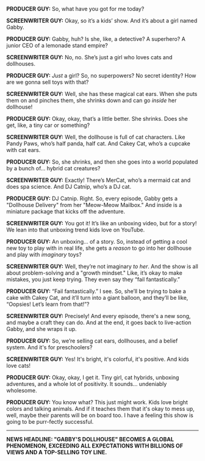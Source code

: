 **PRODUCER GUY:** So, what have you got for me today?

**SCREENWRITER GUY:** Okay, so it’s a kids’ show. And it’s about a girl named Gabby.

**PRODUCER GUY:** Gabby, huh? Is she, like, a detective? A superhero? A junior CEO of a lemonade stand empire?

**SCREENWRITER GUY:** No, no. She’s just a girl who loves cats and dollhouses.

**PRODUCER GUY:** *Just* a girl? So, no superpowers? No secret identity? How are we gonna sell toys with that?

**SCREENWRITER GUY:** Well, she has these magical cat ears. When she puts them on and pinches them, she shrinks down and can go *inside* her dollhouse!

**PRODUCER GUY:** Okay, okay, that’s a little better. She shrinks. Does she get, like, a tiny car or something?

**SCREENWRITER GUY:** Well, the dollhouse is full of cat characters. Like Pandy Paws, who’s half panda, half cat. And Cakey Cat, who’s a cupcake with cat ears.

**PRODUCER GUY:** So, she shrinks, and then she goes into a world populated by a bunch of… hybrid cat creatures?

**SCREENWRITER GUY:** Exactly! There’s MerCat, who’s a mermaid cat and does spa science. And DJ Catnip, who’s a DJ cat.

**PRODUCER GUY:** DJ Catnip. Right. So, every episode, Gabby gets a "Dollhouse Delivery" from her "Meow-Meow Mailbox." And inside is a miniature package that kicks off the adventure.

**SCREENWRITER GUY:** You got it! It’s like an unboxing video, but for a story! We lean into that unboxing trend kids love on YouTube.

**PRODUCER GUY:** An unboxing… of a story. So, instead of getting a cool new toy to play with in real life, she gets a *reason* to go into her dollhouse and play with *imaginary* toys?

**SCREENWRITER GUY:** Well, they’re not imaginary *to her*. And the show is all about problem-solving and a "growth mindset." Like, it’s okay to make mistakes, you just keep trying. They even say they “fail fantastically.”

**PRODUCER GUY:** “Fail fantastically.” I see. So, she’ll be trying to bake a cake with Cakey Cat, and it’ll turn into a giant balloon, and they’ll be like, “Oopsies! Let’s learn from that!”?

**SCREENWRITER GUY:** Precisely! And every episode, there's a new song, and maybe a craft they can do. And at the end, it goes back to live-action Gabby, and she wraps it up.

**PRODUCER GUY:** So, we’re selling cat ears, dollhouses, and a belief system. And it's for preschoolers?

**SCREENWRITER GUY:** Yes! It's bright, it's colorful, it's positive. And kids love cats!

**PRODUCER GUY:** Okay, okay, I get it. Tiny girl, cat hybrids, unboxing adventures, and a whole lot of positivity. It sounds… undeniably wholesome.

**PRODUCER GUY:** You know what? This just might work. Kids love bright colors and talking animals. And if it teaches them that it's okay to mess up, well, maybe their parents will be on board too. I have a feeling this show is going to be purr-fectly successful.

---

**NEWS HEADLINE: "GABBY'S DOLLHOUSE" BECOMES A GLOBAL PHENOMENON, EXCEEDING ALL EXPECTATIONS WITH BILLIONS OF VIEWS AND A TOP-SELLING TOY LINE.**